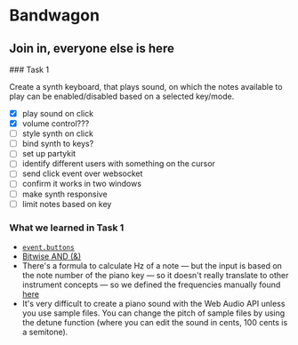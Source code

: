 # Bandwagon

## Join in, everyone else is here

### Task 1

Create a synth keyboard, that plays sound, on which the notes available to play
can be enabled/disabled based on a selected key/mode.

- [x] play sound on click
- [x] volume control???
- [ ] style synth on click
- [ ] bind synth to keys?
- [ ] set up partykit
- [ ] identify different users with something on the cursor
- [ ] send click event over websocket
- [ ] confirm it works in two windows
- [ ] make synth responsive
- [ ] limit notes based on key

### What we learned in Task 1

- [`event.buttons`](https://developer.mozilla.org/en-US/docs/Web/API/MouseEvent/buttons)
- [Bitwise AND (&)](https://developer.mozilla.org/en-US/docs/Web/JavaScript/Reference/Operators/Bitwise_AND)
- There's a formula to calculate Hz of a note — but the input is based on the
  note number of the piano key — so it doesn't really translate to other
  instrument concepts — so we defined the frequencies manually found
  [here](https://en.wikipedia.org/wiki/Piano_key_frequencies)
- It's very difficult to create a piano sound with the Web Audio API unless you
  use sample files. You can change the pitch of sample files by using the detune
  function (where you can edit the sound in cents, 100 cents is a semitone).
